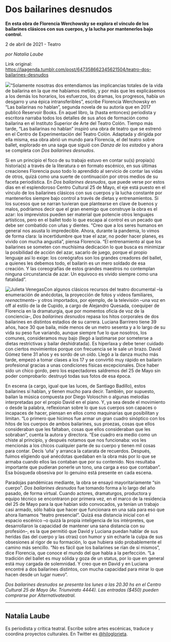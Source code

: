 # Dos bailarines desnudos

**En esta obra de Florencia Werchowsky se explora el vínculo de los bailarines clásicos con sus cuerpos, y la lucha por mantenerlos bajo control.**

2 de abril de 2021 - Teatro

_por Natalia Laube_

Link original: https://laagenda.tumblr.com/post/647358662345621504/teatro-dos-bailarines-desnudos

![](https://64.media.tumblr.com/dfd0c57291c265be06c6eedbac8282bb/41c47c69f68f3bab-e0/s500x750/697d3199415ae8d94743c2c2839b95fc6d1f7d63.jpg)“Solamente nosotras dos entendíamos las implicancias totales de la vida de bailarina en la que me habíamos metido, y por más que les explicásemos a los demás los horarios, los esfuerzos, los dramas, los progresos, había un desgarro y una épica intransferibles”, escribe Florencia Werchowsky en “Las bailarinas no hablan”, segunda novela de su autoría que en 2017 publicó Reservoir Books. En aquel libro, la (hasta entonces) periodista y escritora narraba todos los detalles de sus años de formación como bailarina en el Instituto Superior de Arte del Teatro Colón. Tiempo más tarde, “Las bailarinas no hablan” inspiró una obra de teatro que se estrenó en el Centro de Experimentación del Teatro Colón. Adaptada y dirigida por ella misma, esa obra abrió un mundo para Florencia, el del teatro sobre ballet, explorado en una saga que siguió con *Danza de los estados* y ahora se completa con *Dos bailarines desnudos*. 

Si en un principio el foco de su trabajo estuvo en contar su(s) propia(s) historia(s) a través de la literatura o en formato escénico, en sus últimas creaciones Florencia puso todo lo aprendido al servicio de contar las vidas de otros, quizá como una suerte de continuación por otros medios de su faceta periodística. En *Dos bailarines desnudos*, que puede verse por estos días en el esplendoroso Centro Cultural 25 de Mayo, el eje está puesto en el vínculo de los bailarines clásicos con sus cuerpos y la lucha constante por mantenerlos siempre bajo control a través de dietas y entrenamientos. Si los sucesos que se narran tuvieran que plantearse en clave de buenos y malos, podríamos decir que el gran enemigo que construye la obra es el azar: los imprevistos pueden ser material que potencie otros lenguajes artísticos, pero en el ballet todo lo que escapa al control es un pecado que debe ser combatido con uñas y dientes. “Creo que a los seres humanos en general nos asusta lo impredecible. Ahora, durante la pandemia, lo vimos de forma clara: la incertidumbre que trae el azar, no poder hacer planes, es vivido con mucha angustia”, piensa Florencia. “El entrenamiento al que los bailarines se someten con muchísima dedicación lo que busca es minimizar la posibilidad de acción del azar, sacarlo de juego, porque el propio lenguaje así lo exige: los coreógrafos son los grandes creadores del ballet, a quienes les debemos todo, el bailarín es un mero soldado de esa creación. Y las coreografías de estos grandes maestros no contemplan ninguna circunstancia de azar. Un equívoco es vivido siempre como una fatalidad”. 


![Julieta Venegas](https://64.media.tumblr.com/99a19b749026236d18e8d21fa400da2f/41c47c69f68f3bab-52/s250x400/998e94e1b791db65650bb8f9351a1262c7d005c1.jpg)Con algunos clásicos recursos del teatro documental –la enumeración de anécdotas, la proyección de fotos y videos familiares, *reenactments*– y otros importados, por ejemplo, de la televisión –una voz en off al estilo de la de Cupido, a cargo de Alejandro Quesada, coequiper de Florencia en la dramaturgia, que por momentos oficia de voz de la conciencia–, *Dos bailarines desnudos* repasa los hitos corporales de dos bailarines en distintos estadios de su carrera. Luciana Barrirero tiene 39 años, hace 30 que baila, mide menos de un metro sesenta y a lo largo de su vida su peso fue variando, aunque siempre fue lo que nosotros, los comunes, consideramos muy bajo (llegó a lastimarse por someterse a dietas restrictivas y bailar deshidratada). Es hiperlaxa y debe tener cuidado con ciertos movimientos porque con frecuencia se le sale un brazo. David Gómez tiene 31 años y es sordo de un oído. Llegó a la danza mucho más tarde, empezó a tomar clases a los 17 y se convirtió muy rápido en bailarín profesional gracias a unas condiciones físicas excepcionales. Dice haber sido un chico gordo, pero los espectadores saldremos del 25 de Mayo sin poder comprobarlo: destruyó todas sus fotos de esa época.

En escena (a cargo, igual que las luces, de Santiago Badillo), estos bailarines sí hablan, y tienen mucho para decir. También, por supuesto, bailan la música compuesta por Diego Voloschin o algunas melodías interpretadas por el propio David en el piano. Y, ya sea desde el movimiento o desde la palabra, reflexionan sobre lo que sus cuerpos son capaces o incapaces de hacer, piensan en ellos como maquinarias que posibilitan y limitan. “Lo primero que hicimos fue armar un gran cuadro sinóptico con los hitos de los cuerpos de ambos bailarines, sus proezas, cosas que ellos consideraban que les faltaban, cosas que ellos consideraban que les sobraban”, cuenta la autora y directora. “Ese cuadro era medio como un chiste al principio, y después notamos que nos funcionaba: vos les mencionás a los chicos cualquier parte de su cuerpo y tienen mil cosas para contar. Decís ‘uña’ y arranca la catarata de recuerdos. Después, fuimos eligiendo qué anécdotas quedaban en la obra más por lo que se armaba cuando ellos las contaban que por su contenido. Nos resultaba importante que pudieran ponerle un tono, una carga a eso que contaban”. Esa búsqueda obsesiva por lo genuino está presente en cada escena. 

Paradojas pandémicas mediante, la obra se ensayó mayoritariamente “sin cuerpo”. *Dos bailarines desnudos* fue tomando forma a lo largo del año pasado, de forma virtual. Cuando actores, dramaturgos, productora y equipo técnico se encontraron por primera vez, en el marco de la residencia del 25 de Mayo para la que habían sido convocados, ya tenían un trabajo casi armado, sólo había que hacer que funcionara en una sala para eso que ahora llamamos “teatro presencial”. Quizá esa distancia inicial con el espacio escénico –o quizá la propia inteligencia de los intérpretes, que desarrollaron la capacidad de mantener una sana distancia con su profesión–, es la que permitió que David y Luciana puedan hablar de sus heridas (las del cuerpo y las otras) con humor y sin echarle la culpa de sus obsesiones al rigor de su formación, lo que hubiera sido probablemente el camino más sencillo. “No es fácil que los bailarines se rían de sí mismos”, dice Florencia, que conoce el mundo del que habla a la perfección. “La tradición del ballet es muy sólida y goza de un status, por lo que en general está muy cargada de solemnidad. Y creo que en David y en Luciana encontré a dos bailarines distintos, con mucha capacidad para mirar lo que hacen desde un lugar nuevo”. 

*Dos bailarines desnudos se presenta los lunes a las 20.30 hs en el Centro Cultural 25 de Mayo (Av. Triunvirato 4444). Las entradas ($450) pueden comprarse por Alternativateatral.*



---

Natalia Laube
-------------

Es periodista y crítica teatral. Escribe sobre artes escénicas, traduce y coordina proyectos culturales. En Twitter es [@hiloglorieta](https://twitter.com/hiloglorieta). 

